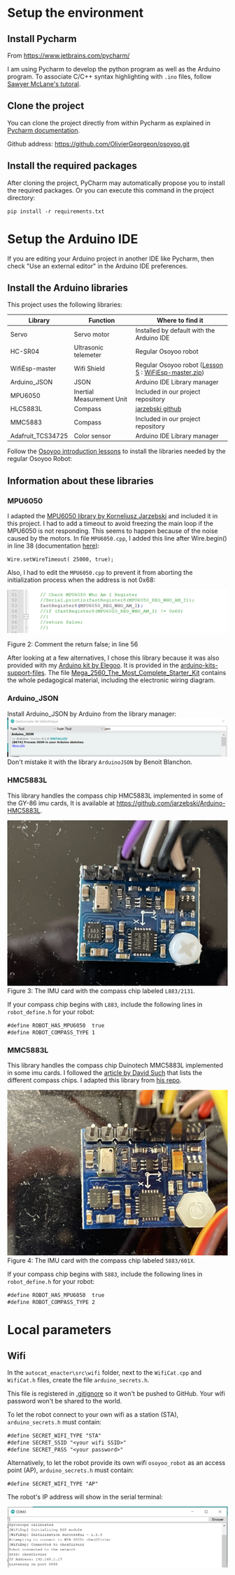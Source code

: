 # Setup the environment

## Install Pycharm

From https://www.jetbrains.com/pycharm/

I am using Pycharm to develop the python program as well as the Arduino program.
To associate C/C++ syntax highlighting with `.ino` files, follow [Sawyer McLane's tutoral](https://samclane.dev/Pycharm-Arduino/). 

## Clone the project 

You can clone the project directly from within Pycharm as explained in [Pycharm documentation](https://www.jetbrains.com/help/pycharm/manage-projects-hosted-on-github.html#clone-from-GitHub). 

Github address: https://github.com/OlivierGeorgeon/osoyoo.git

## Install the required packages

After cloning the project, PyCharm may automatically propose you to install the required packages. 
Or you can execute this command in the project directory: 

```
pip install -r requirements.txt
```

# Setup the Arduino IDE

If you are editing your Arduino project in another IDE like Pycharm, then check "Use an external editor" in the Arduino IDE preferences.

## Install the Arduino libraries

This project uses the following libraries: 

|Library| Function | Where to find it |
|---|---|---|
|Servo  | Servo motor  | Installed by default with the Arduino IDE|
|HC-SR04| Ultrasonic telemeter| Regular Osoyoo robot|
|WifiEsp-master| Wifi Shield | Regular Osoyoo robot ([Lesson 5](https://osoyoo.com/2019/11/08/omni-direction-mecanum-wheel-robot-car-kit-v1-lesson-5-wifi-control-robot-car/)  : [WiFiEsp-master.zip](https://osoyoo.com/driver/mecanum_metal_chassis/for_mega2560/WiFiEsp-master.zip))|
|Arduino_JSON | JSON  | Arduino IDE Library manager|
|MPU6050 | Inertial Measurement Unit | Included in our project repository |
|HLC5883L | Compass | [jarzebski github](https://github.com/jarzebski/Arduino-HMC5883L) |
|MMC5883 | Compass |  Included in our project repository |
|Adafruit_TCS34725| Color sensor | Arduino IDE Library manager |

Follow the [Osoyoo introduction lessons](https://osoyoo.com/2019/11/08/omni-direction-mecanum-wheel-robotic-kit-v1/) to install the libraries needed by the regular Osoyoo Robot:  

## Information about these libraries

### MPU6050 

I adapted the [MPU6050 library by Korneliusz Jarzebski](https://github.com/jarzebski/Arduino-MPU6050) and included it in this project. 
I had to add a timeout to avoid freezing the main loop if the MPU6050 is not responding. This seems to happen because of the noise caused by the motors. 
In file `MPU6050.cpp`, I added this line after Wire.begin() in line 38 (documentation [here](https://github.com/arduino/ArduinoCore-avr/blob/master/libraries/Wire/src/Wire.cpp#L90)): 
```
Wire.setWireTimeout( 25000, true);
```

Also, I had to edit the `MPU6050.cpp` to prevent it from aborting the initialization process when the address is not 0x68:

![image](assets/MPU6050.png)


Figure 2: Comment the return false; in line 56

After looking at a few alternatives, I chose this library because it was also provided with my [Arduino kit by Elegoo](https://www.elegoo.com/collections/mega-2560-starter-kits/products/elegoo-mega-2560-the-most-complete-starter-kit).
It is provided in the [arduino-kits-support-files](https://www.elegoo.com/pages/arduino-kits-support-files). The file 
[Mega_2560_The_Most_Complete_Starter_Kit](http://69.195.111.207/tutorial-download/?t=Mega_2560_The_Most_Complete_Starter_Kit) contains the whole pedagogical material, including the electronic wiring diagram. 


### Arduino_JSON

Install Arduino_JSON by Arduino from the library manager:
![image](assets/arduinojson.png)
Don't mistake it with the library `ArduinoJSON` by Benoit Blanchon.

### HMC5883L

This library handles the compass chip HMC5883L implemented in some of the GY-86 imu cards,
It is available at https://github.com/jarzebski/Arduino-HMC5883L.

![image](assets/HMC5883L.jpg)
Figure 3: The IMU card with the compass chip labeled `L883/2131`.

If your compass chip begins with `L883`, include the following lines in `robot_define.h` for your robot:

```
#define ROBOT_HAS_MPU6050  true
#define ROBOT_COMPASS_TYPE 1
```

### MMC5883L

This library handles the compass chip Duinotech MMC5883L implemented in some imu cards. 
I followed the [article by David Such](https://reefwing.medium.com/connecting-the-duinotech-3-axis-compass-to-an-arduino-b13c28d7d936) that lists the different compass chips. 
I adapted this library from [his repo](https://github.com/Reefwing-Software/MMC5883MA-Arduino-Library). 

![image](assets/MMC5883L.jpg)
Figure 4: The IMU card with the compass chip labeled `5883/601X`.

If your compass chip begins with `5883`, include the following lines in `robot_define.h` for your robot:

```
#define ROBOT_HAS_MPU6050  true
#define ROBOT_COMPASS_TYPE 2
```

# Local parameters

## Wifi 

In the `autocat_enacter\src\wifi` folder, next to the `WifiCat.cpp` and `WifiCat.h` files, create the file `arduino_secrets.h`.

This file is registered in [.gitignore](https://github.com/OlivierGeorgeon/osoyoo/blob/master/.gitignore) so it won't be pushed to GitHub. Your wifi password won't be shared to the world. 

To let the robot connect to your own wifi as a station (STA), `arduino_secrets.h` must contain:

```
#define SECRET_WIFI_TYPE "STA"
#define SECRET_SSID "<your wifi SSID>"
#define SECRET_PASS "<your password>"
```

Alternatively, to let the robot provide its own wifi `osoyoo_robot` as an access point (AP),  `arduino_secrets.h` must contain:

```
#define SECRET_WIFI_TYPE "AP"
```
The robot's IP address will show in the serial terminal: 

![image](assets/serialterminal.png)
